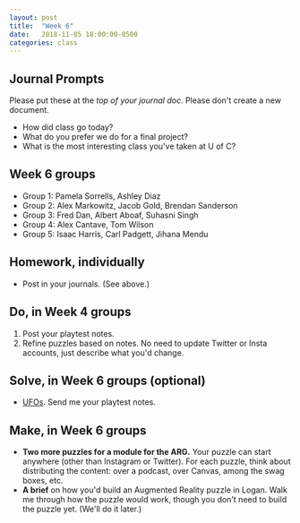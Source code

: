 ```yaml
---
layout: post
title:  "Week 6"
date:   2018-11-05 18:00:00-0500
categories: class
---
```


## Journal Prompts

Please put these at the *top of your journal doc*. Please don't create a new document.

- How did class go today?
- What do you prefer we do for a final project?
- What is the most interesting class you've taken at U of C?

## Week 6 groups

* Group 1: Pamela Sorrells, Ashley Diaz
* Group 2: Alex Markowitz, Jacob Gold, Brendan Sanderson
* Group 3: Fred Dan, Albert Aboaf, Suhasni Singh
* Group 4: Alex Cantave, Tom Wilson
* Group 5: Isaac Harris, Carl Padgett, Jihana Mendu

## Homework, individually

* Post in your journals. (See above.)

## Do, in Week 4 groups

1. Post your playtest notes.
2. Refine puzzles based on notes. No need to update Twitter or Insta accounts, just describe what you'd change.

## Solve, in Week 6 groups (optional)

* [UFOs](/pdf/UFOs.pdf). Send me your playtest notes.

## Make, in Week 6 groups

* **Two more puzzles for a module for the ARG.** Your puzzle can start anywhere (other than Instagram or Twitter). For each puzzle, think about distributing the content: over a podcast, over Canvas, among the swag boxes, etc.
* **A brief** on how you'd build an Augmented Reality puzzle in Logan. Walk me through how the puzzle would work, though you don't need to build the puzzle yet. (We'll do it later.)
